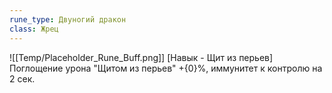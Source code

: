 ```yaml
---
rune_type: Двуногий дракон
class: Жрец
---
```

![[Temp/Placeholder_Rune_Buff.png]]
[Навык - Щит из перьев] Поглощение урона "Щитом из перьев" +{0}%, иммунитет к контролю на 2 сек.
